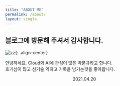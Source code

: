 ```yaml
---
title: "ABOUT ME"
permalink: /about/
layout: single
---
```


##  블로그에 방문해 주셔서 감사합니다.

![zz](https://avatars0.githubusercontent.com/u/41941627?s=460&u=98568a35bd86325d1d0f7886a7f98e262c3b493c&v=4){: .align-center}

안녕하세요. Cloud와 AI에 관심이 많은 박문규라고 합니다. <br>
호기심이 많고 신기술 익히고 기록을 남기는것을 좋아합니다.



<center>2021.04.20</center> 
